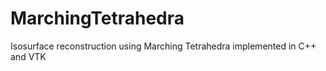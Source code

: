 # MarchingTetrahedra
Isosurface reconstruction using Marching Tetrahedra implemented in C++ and VTK
